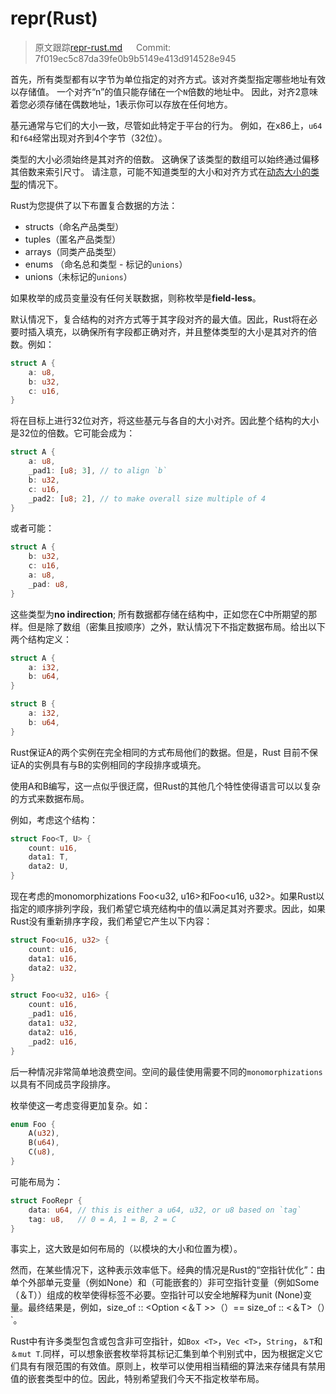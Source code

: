 # repr(Rust)

> 原文跟踪[repr-rust.md](https://github.com/rust-lang-nursery/nomicon/blob/master/src/repr-rust.md) &emsp; Commit: 7f019ec5c87da39fe0b9b5149e413d914528e945

首先，所有类型都有以字节为单位指定的对齐方式。该对齐类型指定哪些地址有效以存储值。 一个对齐“n”的值只能存储在一个`N`倍数的地址中。 因此，对齐2意味着您必须存储在偶数地址，1表示你可以存放在任何地方。

基元通常与它们的大小一致，尽管如此特定于平台的行为。 例如，在x86上，`u64`和`f64`经常出现对齐到4个字节（32位）。

类型的大小必须始终是其对齐的倍数。 这确保了该类型的数组可以始终通过偏移其倍数来索引尺寸。 请注意，可能不知道类型的大小和对齐方式在[动态大小的类型](https://rustlang-cn.org/office/rust/advrust/data/exotic-sizes.html#dynamically-sized-types-dsts)的情况下。

Rust为您提供了以下布置复合数据的方法：

* structs（命名产品类型）
* tuples（匿名产品类型）
* arrays（同类产品类型）
* enums （命名总和类型 - 标记的`unions`）
* unions（未标记的`unions`）

如果枚举的成员变量没有任何关联数据，则称枚举是**field-less**。

默认情况下，复合结构的对齐方式等于其字段对齐的最大值。因此，Rust将在必要时插入填充，以确保所有字段都正确对齐，并且整体类型的大小是其对齐的倍数。例如：

```rust
struct A {
    a: u8,
    b: u32,
    c: u16,
}
```

将在目标上进行32位对齐，将这些基元与各自的大小对齐。因此整个结构的大小是32位的倍数。它可能会成为：

```rust
struct A {
    a: u8,
    _pad1: [u8; 3], // to align `b`
    b: u32,
    c: u16,
    _pad2: [u8; 2], // to make overall size multiple of 4
}
```

或者可能：

```rust
struct A {
    b: u32,
    c: u16,
    a: u8,
    _pad: u8,
}
```

这些类型为**no indirection**; 所有数据都存储在结构中，正如您在C中所期望的那样。但是除了数组（密集且按顺序）之外，默认情况下不指定数据布局。给出以下两个结构定义：

```rust
struct A {
    a: i32,
    b: u64,
}

struct B {
    a: i32,
    b: u64,
}
```

Rust保证A的两个实例在完全相同的方式布局他们的数据。但是，Rust 目前不保证A的实例具有与B的实例相同的字段排序或填充。

使用A和B编写，这一点似乎很迂腐，但Rust的其他几个特性使得语言可以以复杂的方式来数据布局。

例如，考虑这个结构：

```rust
struct Foo<T, U> {
    count: u16,
    data1: T,
    data2: U,
}
```

现在考虑的monomorphizations Foo<u32, u16>和Foo<u16, u32>。如果Rust以指定的顺序排列字段，我们希望它填充结构中的值以满足其对齐要求。因此，如果Rust没有重新排序字段，我们希望它产生以下内容：

```rust
struct Foo<u16, u32> {
    count: u16,
    data1: u16,
    data2: u32,
}

struct Foo<u32, u16> {
    count: u16,
    _pad1: u16,
    data1: u32,
    data2: u16,
    _pad2: u16,
}
```

后一种情况非常简单地浪费空间。空间的最佳使用需要不同的`monomorphizations`以具有不同成员字段排序。

枚举使这一考虑变得更加复杂。如：

```rust
enum Foo {
    A(u32),
    B(u64),
    C(u8),
}
```

可能布局为：

```rust
struct FooRepr {
    data: u64, // this is either a u64, u32, or u8 based on `tag`
    tag: u8,   // 0 = A, 1 = B, 2 = C
}
```

事实上，这大致是如何布局的（以模块的大小和位置为模）。

然而，在某些情况下，这种表示效率低下。经典的情况是Rust的“空指针优化”：由单个外部单元变量（例如None）和（可能嵌套的）非可空指针变量（例如Some（＆T））组成的枚举使得标签不必要。空指针可以安全地解释为unit (None)变量。最终结果是，例如，size_of :: <Option <＆T >>（）== size_of :: <＆T>（）`。

Rust中有许多类型包含或包含非可空指针，如`Box <T>`，`Vec <T>`，`String`，`＆T`和`＆mut T`.同样，可以想象嵌套枚举将其标记汇集到单个判别式中，因为根据定义它们具有有限范围的有效值。原则上，枚举可以使用相当精细的算法来存储具有禁用值的嵌套类型中的位。因此，特别希望我们今天不指定枚举布局。
